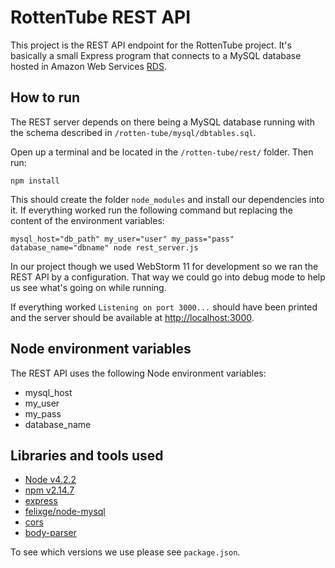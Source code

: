 # RottenTube REST API
This project is the REST API endpoint for the RottenTube project. It's basically 
a small Express program that connects to a MySQL database hosted in Amazon Web 
Services [RDS](https://aws.amazon.com/rds/).

## How to run
The REST server depends on there being a MySQL database running with the schema 
described in `/rotten-tube/mysql/dbtables.sql`.

Open up a terminal and be located in the `/rotten-tube/rest/` folder. Then run:

```
npm install
```

This should create the folder `node_modules` and install our dependencies into 
it. If everything worked run the following command but replacing the content 
of the environment variables:

```
mysql_host="db_path" my_user="user" my_pass="pass" database_name="dbname" node rest_server.js 
```

In our project though we used WebStorm 11 for development so we ran the REST API 
by a configuration. That way we could go into debug mode to help us see what's 
going on while running.

If everything worked `Listening on port 3000...` should have been printed and 
the server should be available at [http://localhost:3000](http://localhost:3000).

## Node environment variables
The REST API uses the following Node environment variables:

* mysql_host
* my_user
* my_pass
* database_name

## Libraries and tools used
* [Node v4.2.2](https://nodejs.org/en/)
* [npm v2.14.7](https://www.npmjs.com/)
* [express](https://github.com/strongloop/express/)
* [felixge/node-mysql](https://github.com/felixge/node-mysql)
* [cors](https://github.com/expressjs/cors)
* [body-parser](https://github.com/expressjs/body-parser)

To see which versions we use please see `package.json`.